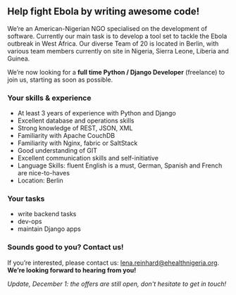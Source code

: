 ## Help fight Ebola by writing awesome code!

We’re an American-Nigerian NGO specialised on the development of software. Currently our main task is to develop a tool set to tackle the Ebola outbreak in West Africa. Our diverse Team of 20 is located in Berlin, with various team members currently on site in Nigeria, Sierra Leone, Liberia and Guinea. 

We’re now looking for a __full time Python / Django Developer__ (freelance) to join us, starting as soon as possible.

### Your skills & experience

- At least 3 years of experience with Python and Django
- Excellent database and operations skills
- Strong knowledge of REST, JSON, XML
- Familiarity with Apache CouchDB
- Familiarity with Nginx, fabric or SaltStack
- Good understanding of GIT
- Excellent communication skills and self-initiative
- Language Skills: fluent English is a must, German, Spanish and French are nice-to-haves
- Location: Berlin

### Your tasks

- write backend tasks
- dev-ops
- maintain Django apps

### Sounds good to you? Contact us!

If you’re interested, please contact us: lena.reinhard@ehealthnigeria.org. __We’re looking forward to hearing from you!__


_Update, December 1: the offers are still open, don't hesitate to get in touch!_
